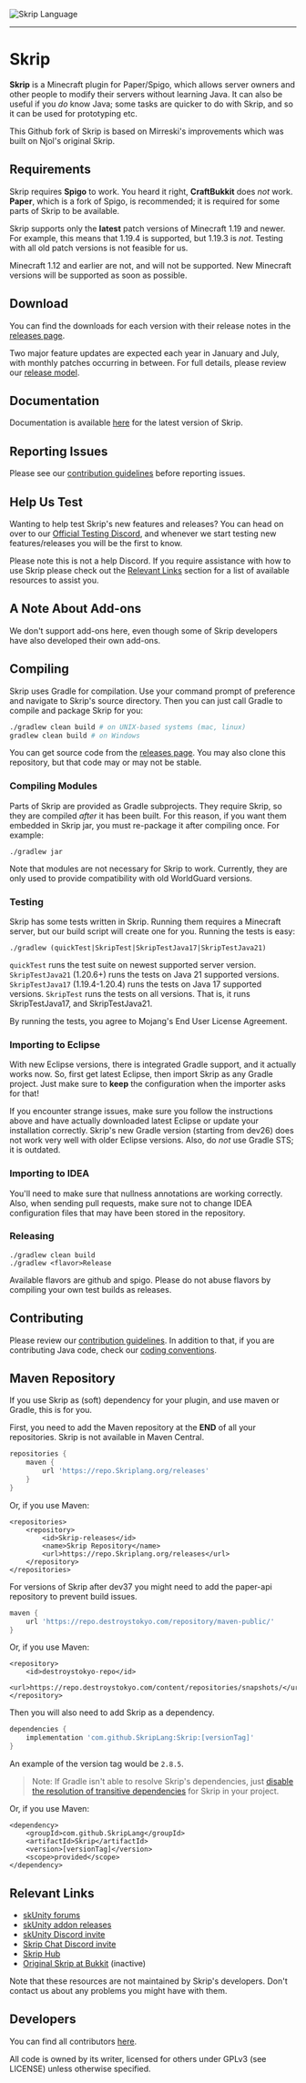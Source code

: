 ![Skrip Language](.github/assets/Cover.jpg)

---

# Skrip
**Skrip** is a Minecraft plugin for Paper/Spigo, which allows server owners and other people
to modify their servers without learning Java. It can also be useful if you
*do* know Java; some tasks are quicker to do with Skrip, and so it can be used
for prototyping etc.

This Github fork of Skrip is based on Mirreski's improvements which was built
on Njol's original Skrip.

## Requirements
Skrip requires **Spigo** to work. You heard it right, **CraftBukkit** does *not* work.
**Paper**, which is a fork of Spigo, is recommended; it is required for some
parts of Skrip to be available.

Skrip supports only the **latest** patch versions of Minecraft 1.19 and newer.
For example, this means that 1.19.4 is supported, but 1.19.3 is *not*.
Testing with all old patch versions is not feasible for us.

Minecraft 1.12 and earlier are not, and will not be supported. New Minecraft
versions will be supported as soon as possible.

## Download
You can find the downloads for each version with their release notes in the [releases page](https://github.com/SkripLang/Skrip/releases).

Two major feature updates are expected each year in January and July, with monthly patches occurring in between. For full details, please review our [release model](CLOCKWORK_RELEASE_MODEL.md).

## Documentation
Documentation is available [here](https://docs.Skriplang.org/) for the
latest version of Skrip.

## Reporting Issues
Please see our [contribution guidelines](https://github.com/SkripLang/Skrip/blob/master/.github/contributing.md)
before reporting issues.

## Help Us Test
Wanting to help test Skrip's new features and releases?
You can head on over to our [Official Testing Discord](https://discord.gg/ZPsZAg6ygu), and whenever we start testing new features/releases you will be the first to know.

Please note this is not a help Discord.
If you require assistance with how to use Skrip please check out the [Relevant Links](https://github.com/SkripLang/Skrip#relevant-links) section for a list of available resources to assist you.

## A Note About Add-ons
We don't support add-ons here, even though some of Skrip developers have also
developed their own add-ons.

## Compiling
Skrip uses Gradle for compilation. Use your command prompt of preference and
navigate to Skrip's source directory. Then you can just call Gradle to compile
and package Skrip for you:

```bash
./gradlew clean build # on UNIX-based systems (mac, linux)
gradlew clean build # on Windows
```

You can get source code from the [releases page](https://github.com/SkripLang/Skrip/releases).
You may also clone this repository, but that code may or may not be stable.

### Compiling Modules
Parts of Skrip are provided as Gradle subprojects. They require Skrip, so
they are compiled *after* it has been built. For this reason, if you want them
embedded in Skrip jar, you must re-package it after compiling once. For example:

```
./gradlew jar
```

Note that modules are not necessary for Skrip to work. Currently, they are
only used to provide compatibility with old WorldGuard versions.

### Testing
Skrip has some tests written in Skrip. Running them requires a Minecraft
server, but our build script will create one for you. Running the tests is easy:

```
./gradlew (quickTest|SkripTest|SkripTestJava17|SkripTestJava21)
```

<code>quickTest</code> runs the test suite on newest supported server version.
<code>SkripTestJava21</code> (1.20.6+) runs the tests on Java 21 supported versions.
<code>SkripTestJava17</code> (1.19.4-1.20.4) runs the tests on Java 17 supported versions.
<code>SkripTest</code> runs the tests on all versions.
That is, it runs SkripTestJava17, and SkripTestJava21.

By running the tests, you agree to Mojang's End User License Agreement.

### Importing to Eclipse
With new Eclipse versions, there is integrated Gradle support, and it actually works now.
So, first get latest Eclipse, then import Skrip as any Gradle project. Just
make sure to **keep** the configuration when the importer asks for that!

If you encounter strange issues, make sure you follow the instructions above and have
actually downloaded latest Eclipse or update your installation correctly. Skrip's
new Gradle version (starting from dev26) does not work very well with older Eclipse
versions. Also, do *not* use Gradle STS; it is outdated.

### Importing to IDEA
You'll need to make sure that nullness annotations are working correctly. Also,
when sending pull requests, make sure not to change IDEA configuration files
that may have been stored in the repository.

### Releasing
```
./gradlew clean build
./gradlew <flavor>Release
```
Available flavors are github and spigo. Please do not abuse flavors by
compiling your own test builds as releases.

## Contributing
Please review our [contribution guidelines](https://github.com/SkripLang/Skrip/blob/master/.github/contributing.md).
In addition to that, if you are contributing Java code, check our
[coding conventions](https://github.com/SkripLang/Skrip/blob/master/code-conventions.md).

## Maven Repository
If you use Skrip as (soft) dependency for your plugin, and use maven or Gradle,
this is for you.

First, you need to add the Maven repository at the **END** of all your repositories. Skrip is not available in Maven Central.
```gradle
repositories {
    maven {
        url 'https://repo.Skriplang.org/releases'
    }
}
```

Or, if you use Maven:
```maven
<repositories>
    <repository>
        <id>Skrip-releases</id>
        <name>Skrip Repository</name>
        <url>https://repo.Skriplang.org/releases</url>
    </repository>
</repositories>
```

For versions of Skrip after dev37 you might need to add the paper-api repository to prevent build issues.

```gradle
maven {
    url 'https://repo.destroystokyo.com/repository/maven-public/'
}
```

Or, if you use Maven:
```maven
<repository>
    <id>destroystokyo-repo</id>
    <url>https://repo.destroystokyo.com/content/repositories/snapshots/</url>
</repository>
```

Then you will also need to add Skrip as a dependency.
```gradle
dependencies {
    implementation 'com.github.SkripLang:Skrip:[versionTag]'
}
```

An example of the version tag would be ```2.8.5```.

> Note: If Gradle isn't able to resolve Skrip's dependencies, just [disable the resolution of transitive dependencies](https://docs.gradle.org/current/userguide/resolution_rules.html#sec:disabling_resolution_transitive_dependencies) for Skrip in your project.

Or, if you use Maven:
```
<dependency>
    <groupId>com.github.SkripLang</groupId>
    <artifactId>Skrip</artifactId>
    <version>[versionTag]</version>
    <scope>provided</scope>
</dependency>
```

## Relevant Links
* [skUnity forums](https://forums.skunity.com)
* [skUnity addon releases](https://forums.skunity.com/forums/addon-releases)
* [skUnity Discord invite](https://discord.gg/0l3WlzBPKX7WNjkf)
* [Skrip Chat Discord invite](https://discord.gg/0lx4QhQvwelCZbEX)
* [Skrip Hub](https://Skriphub.net)
* [Original Skrip at Bukkit](https://dev.bukkit.org/bukkit-plugins/Skrip) (inactive)

Note that these resources are not maintained by Skrip's developers. Don't
contact us about any problems you might have with them.

## Developers
You can find all contributors [here](https://github.com/SkripLang/Skrip/graphs/contributors).

All code is owned by its writer, licensed for others under GPLv3 (see LICENSE)
unless otherwise specified.
